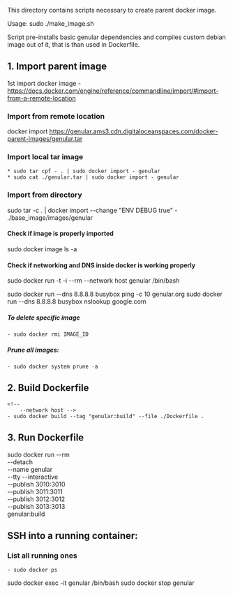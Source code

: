 This directory contains scripts necessary to create parent docker image.

Usage:
sudo ./make_image.sh

Script pre-installs basic genular dependencies and compiles custom debian image out of it,
that is than used in Dockerfile.


## 1. Import parent image
1st import docker image - https://docs.docker.com/engine/reference/commandline/import/#import-from-a-remote-location

### Import from remote location
docker import https://genular.ams3.cdn.digitaloceanspaces.com/docker-parent-images/genular.tar

### Import local tar image
	* sudo tar cpf - . | sudo docker import - genular
	* sudo cat ./genular.tar | sudo docker import - genular

### Import from directory
sudo tar -c . | docker import --change "ENV DEBUG true" - ./base_image/images/genular

#### Check if image is properly imported
sudo docker image ls -a

#### Check if networking and DNS inside docker is working properly
sudo docker run -t -i --rm --network host genular /bin/bash

sudo docker run --dns 8.8.8.8 busybox ping -c 10 genular.org
sudo docker run --dns 8.8.8.8 busybox nslookup google.com

##### To delete specific image
	- sudo docker rmi IMAGE_ID
##### Prune all images:
	- sudo docker system prune -a

## 2. Build Dockerfile
	<!-- 
		--network host -->
	- sudo docker build --tag "genular:build" --file ./Dockerfile .

## 3. Run Dockerfile
sudo docker run --rm \
	--detach \
	--name genular \
	--tty --interactive \
	--publish 3010:3010 \
	--publish 3011:3011 \
	--publish 3012:3012 \
	--publish 3013:3013 \
	genular:build


## SSH into a running container:

### List all running ones
	- sudo docker ps

sudo docker exec -it genular /bin/bash
sudo docker stop genular